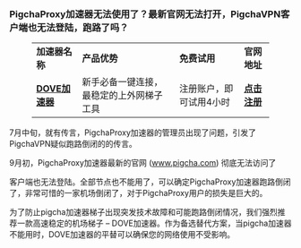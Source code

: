 ### PigchaProxy加速器无法使用了？最新官网无法打开，PigchaVPN客户端也无法登陆，跑路了吗？

<!-- wp:table -->
<figure class="wp-block-table"><table class="has-fixed-layout"><tbody><tr><td><strong>加速器名称</strong></td><td><strong>产品优势</strong></td><td><strong>免费试用</strong></td><td><strong>官网地址</strong></td></tr><tr><td><strong><a href="https://tgjkdjfk.top/a.php?amawx2CyMVa2" target="_blank" rel="noreferrer noopener">DOVE加速器</a></strong></td><td>新手必备一键连接，最稳定的上外网梯子工具</td><td>注册账户，即可试用4小时</td><td><strong><a href="https://tgjkdjfk.top/a.php?amawx2CyMVa2" target="_blank" rel="noreferrer noopener">点击注册</a></strong></td></tr></tbody></table></figure>
<!-- /wp:table -->


7月中旬，就有传言，PigchaProxy加速器的管理员出现了问题，引发了PigchaVPN疑似跑路倒闭的的传言。

9月初，PigchaProxy加速器最新的官网 (www.pigcha.com) 彻底无法访问了

客户端也无法登陆。全部节点也不能用了，可以确定PigchaProxy加速器跑路倒闭了，非常可惜的一家机场倒闭了，对于PigchaProxy用户的损失是巨大的。

为了防止pigcha加速器梯子出现突发技术故障和可能跑路倒闭情况，我们强烈推荐一款高速稳定的机场梯子 – DOVE加速器。作为备选替代方案，当pigcha加速器不能用时，DOVE加速器的平替可以确保您的网络使用不受影响。

